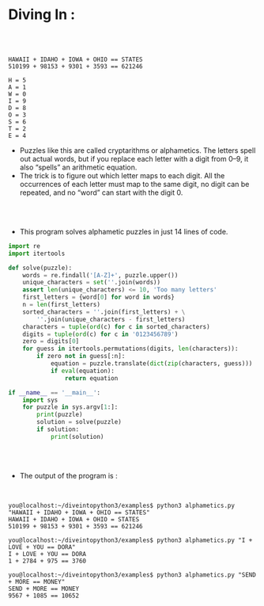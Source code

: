# Diving In :
</br>
</br>

```
HAWAII + IDAHO + IOWA + OHIO == STATES
510199 + 98153 + 9301 + 3593 == 621246

H = 5
A = 1
W = 0
I = 9
D = 8
O = 3
S = 6
T = 2
E = 4
```

- Puzzles like this are called cryptarithms or alphametics. The letters spell out actual words, but if you replace each letter with a digit from 0–9, it also “spells” an arithmetic equation.
- The trick is to figure out which letter maps to each digit. All the occurrences of each letter must map to the same digit, no digit can be repeated, and no “word” can start with the digit 0.

</br>
</br>

- This program solves alphametic puzzles in just 14 lines of code.

``` python
import re
import itertools

def solve(puzzle):
    words = re.findall('[A-Z]+', puzzle.upper())
    unique_characters = set(''.join(words))
    assert len(unique_characters) <= 10, 'Too many letters'
    first_letters = {word[0] for word in words}
    n = len(first_letters)
    sorted_characters = ''.join(first_letters) + \
        ''.join(unique_characters - first_letters)
    characters = tuple(ord(c) for c in sorted_characters)
    digits = tuple(ord(c) for c in '0123456789')
    zero = digits[0]
    for guess in itertools.permutations(digits, len(characters)):
        if zero not in guess[:n]:
            equation = puzzle.translate(dict(zip(characters, guess)))
            if eval(equation):
                return equation

if __name__ == '__main__':
    import sys
    for puzzle in sys.argv[1:]:
        print(puzzle)
        solution = solve(puzzle)
        if solution:
            print(solution)
```

</br>
</br>

- The output of the program is :
</br>

```
you@localhost:~/diveintopython3/examples$ python3 alphametics.py "HAWAII + IDAHO + IOWA + OHIO == STATES"
HAWAII + IDAHO + IOWA + OHIO = STATES
510199 + 98153 + 9301 + 3593 == 621246

you@localhost:~/diveintopython3/examples$ python3 alphametics.py "I + LOVE + YOU == DORA"
I + LOVE + YOU == DORA
1 + 2784 + 975 == 3760

you@localhost:~/diveintopython3/examples$ python3 alphametics.py "SEND + MORE == MONEY"
SEND + MORE == MONEY
9567 + 1085 == 10652
```
